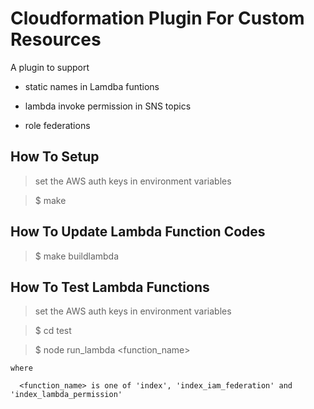
# Cloudformation Plugin For Custom Resources

A plugin to support

  - static names in Lamdba funtions

  - lambda invoke permission in SNS topics

  - role federations


## How To Setup

  > set the AWS auth keys in environment variables

  > $ make


## How To Update Lambda Function Codes

  > $ make buildlambda


## How To Test Lambda Functions

  > set the AWS auth keys in environment variables

  > $ cd test

  > $ node run_lambda \<function_name\>

    where

      <function_name> is one of 'index', 'index_iam_federation' and 'index_lambda_permission'
